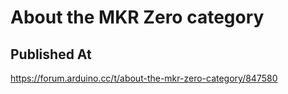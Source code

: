 # About the MKR Zero category

## Published At

https://forum.arduino.cc/t/about-the-mkr-zero-category/847580
